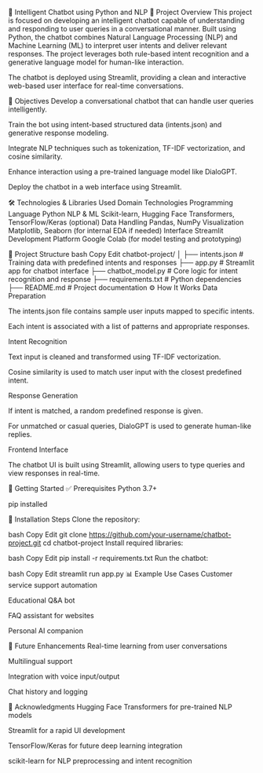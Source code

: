 💬 Intelligent Chatbot using Python and NLP
📌 Project Overview
This project is focused on developing an intelligent chatbot capable of understanding and responding to user queries in a conversational manner. Built using Python, the chatbot combines Natural Language Processing (NLP) and Machine Learning (ML) to interpret user intents and deliver relevant responses. The project leverages both rule-based intent recognition and a generative language model for human-like interaction.

The chatbot is deployed using Streamlit, providing a clean and interactive web-based user interface for real-time conversations.

🎯 Objectives
Develop a conversational chatbot that can handle user queries intelligently.

Train the bot using intent-based structured data (intents.json) and generative response modeling.

Integrate NLP techniques such as tokenization, TF-IDF vectorization, and cosine similarity.

Enhance interaction using a pre-trained language model like DialoGPT.

Deploy the chatbot in a web interface using Streamlit.

🛠️ Technologies & Libraries Used
Domain	Technologies
Programming Language	Python
NLP & ML	Scikit-learn, Hugging Face Transformers, TensorFlow/Keras (optional)
Data Handling	Pandas, NumPy
Visualization	Matplotlib, Seaborn (for internal EDA if needed)
Interface	Streamlit
Development Platform	Google Colab (for model testing and prototyping)

📂 Project Structure
bash
Copy
Edit
chatbot-project/
│
├── intents.json               # Training data with predefined intents and responses
├── app.py                     # Streamlit app for chatbot interface
├── chatbot_model.py           # Core logic for intent recognition and response
├── requirements.txt           # Python dependencies
├── README.md                  # Project documentation
⚙️ How It Works
Data Preparation

The intents.json file contains sample user inputs mapped to specific intents.

Each intent is associated with a list of patterns and appropriate responses.

Intent Recognition

Text input is cleaned and transformed using TF-IDF vectorization.

Cosine similarity is used to match user input with the closest predefined intent.

Response Generation

If intent is matched, a random predefined response is given.

For unmatched or casual queries, DialoGPT is used to generate human-like replies.

Frontend Interface

The chatbot UI is built using Streamlit, allowing users to type queries and view responses in real-time.

🚀 Getting Started
✅ Prerequisites
Python 3.7+

pip installed

🔧 Installation Steps
Clone the repository:

bash
Copy
Edit
git clone https://github.com/your-username/chatbot-project.git
cd chatbot-project
Install required libraries:

bash
Copy
Edit
pip install -r requirements.txt
Run the chatbot:

bash
Copy
Edit
streamlit run app.py
📊 Example Use Cases
Customer service support automation

Educational Q&A bot

FAQ assistant for websites

Personal AI companion

🧠 Future Enhancements
Real-time learning from user conversations

Multilingual support

Integration with voice input/output

Chat history and logging

🤝 Acknowledgments
Hugging Face Transformers for pre-trained NLP models

Streamlit for a rapid UI development

TensorFlow/Keras for future deep learning integration

scikit-learn for NLP preprocessing and intent recognition




